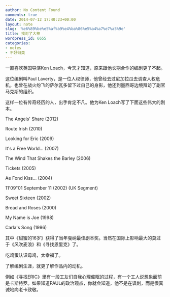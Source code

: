 ```yaml
---
author: No Content Found
comments: true
date: 2014-07-12 17:40:23+00:00
layout: note
slug: '%e6%89%be%e5%af%b9%e4%ba%86%e5%a4%a7%e7%a5%9e'
title: 找对了大神
wordpress_id: 6655
categories:
- notes
- 不好归类
---
```


一直喜欢英国导演Ken Loach，今天才知道，原来跟他长期合作的编剧更了不起。





这位编剧叫Paul Laverty，是一位人权律师，他曾经去过尼加拉瓜去调查人权危机，也曾在战火纷飞的萨尔瓦多留下过自己的身影，他还到墨西哥边境拜访了副官马克斯的组织。





这样一位有传奇经历的人，出手肯定不凡。他为Ken Loach写了下面这些伟大的剧本。





The Angels' Share (2012)




Route Irish (2010)




Looking for Eric (2009)




It's a Free World… (2007)




The Wind That Shakes the Barley (2006)




Tickets (2005)




Ae Fond Kiss… (2004)




11'09"01 September 11 (2002) (UK Segment)




Sweet Sixteen (2002)




Bread and Roses (2000)




My Name is Joe (1998)




Carla's Song (1996)





其中《甜蜜的16岁》获得了当年戛纳最佳剧本奖。当然在国际上影响最大的莫过于《风吹麦浪》和《寻找恩里克》了。





吃鸡蛋认识母鸡，太幸福了。





了解编剧生涯，就更了解作品内的动机。





例如《寻找ERIC》里有一段工友们自我心理催眠的过程，有一个工人说想象面前是卡斯特罗。如果知道PAUL的政治观点，你就会知道，他不是在讽刺，而是很真诚地向老卡致敬。
